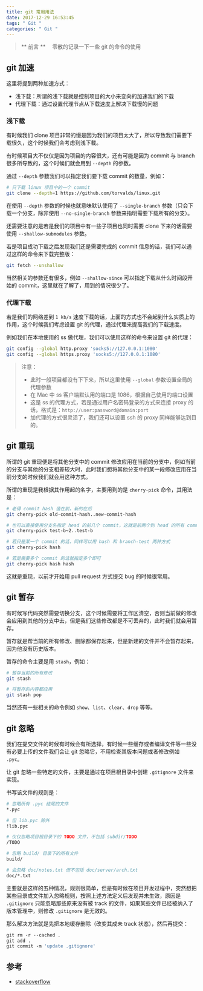 ```yaml
---
title: git 常用用法
date: 2017-12-29 16:53:45
tags: " Git "
categories: " Git "
---
```


> ** 前言 **
　零散的记录一下一些 git 的命令的使用

## git 加速

这里将提到两种加速方式：

- 浅下载：所谓的浅下载就是控制项目的大小来变向的加速我们的下载
- 代理下载：通过设置代理节点从下载速度上解决下载慢的问题

### 浅下载

有时候我们 clone 项目非常的慢是因为我们的项目太大了，所以导致我们需要下载很久，这个时候我们会考虑到浅下载。

有时候项目大不仅仅是因为项目的内容很大，还有可能是因为 commit 与 branch 很多所导致的，这个时候们就会用到 `--depth` 的参数。

通过 `--depth` 参数我们可以指定我们要下载 commit 的数量，例如：

```bash
# 只下载 linux 项目中的一个 commit
git clone --depth=1 https://github.com/torvalds/linux.git
```

在使用 `--depth` 参数的时候也就意味默认使用了 `--single-branch` 参数（只会下载一个分支，除非使用 `--no-single-branch` 参数来指明需要下载所有的分支）。

还需要注意的是若是我们的项目中有一些子项目也同时需要 clone 下来的话需要使用 `--shallow-submodules` 参数。

若是项目成功下载之后发现我们还是需要完成的 commit 信息的话，我们可以通过这样的命令来下载完整版：

```bash
git fetch --unshallow
```

当然相关的参数还有很多，例如 `--shallow-since` 可以指定下载从什么时间段开始的 commit，这里就在了解了，用到的情况很少了。

### 代理下载

若是我们的网络差到 `1 kb/s` 速度下载的话，上面的方式也不会起到什么实质上的作用，这个时候我们考虑设置 git 的代理，通过代理来提高我们的下载速度。

例如我们在本地使用的 ss 做代理，我们可以使用这样的命令来设置 git 的代理：

```bash
git config --global http.proxy 'socks5://127.0.0.1:1080'
git config --global https.proxy 'socks5://127.0.0.1:1080'
```

>注意：
>- 此时一般项目都没有下下来，所以这里使用 `--global` 参数设置全局的代理参数
>- 在 Mac 中 ss 客户端默认用的端口是 1086，根据自己使用的端口设置
>- 这是 ss 的代理方式，若是通过用户名密码登录的方式来连接 proxy 的话，格式是：`http://user:password@domain:port`
>- 加代理的方式很灵活了，我们还可以设置 ssh 的 proxy 同样能够达到目的。

## git 重现 

所谓的 git 重现便是将其他分支中的 commit 修改应用在当前的分支中，例如当前的分支与其他的分支相差较大时，此时我们想将其他分支中的某一段修改应用在当前分支的时候我们就会用这种方式。

所谓的重现是我根据其作用起的名字，主要用到的是 `cherry-pick` 命令，其用法是：

```bash
# 老得 commit hash 值在前，新的在后
git cherry-pick old-commit-hash..new-commit-hash

# 也可以直接使用分支名指定 head 的前几个 commit，这就是前两个到 head 的所有 commit
git cherry-pick test-b~2..test-b

# 若只是某一个 commit 的话，同样可以用 hash 和 branch-test 两种方式
git cherry-pick hash

# 若是需要多个 commit 的话就指定多个即可
git cherry-pick hash hash
```

这就是重现，以前才开始用 pull request 方式提交 bug 的时候很常用。

## git 暂存

有时候写代码突然需要切换分支，这个时候需要将工作区清空，否则当前做的修改会应用到其他的分支中去，但是我们这些修改都是不可丢弃的，此时我们就会用暂存。

暂存就是帮当前的所有修改、删除都保存起来，但是新建的文件并不会暂存起来，因为他没有历史版本。

暂存的命令主要是用 `stash`，例如：

```bash
# 暂存当前的所有修改
git stash

# 将暂存的内容都应用
git stash pop
```

当然还有一些相关的命令例如 `show`、`list`、`clear`、`drop` 等等。

## git 忽略

我们在提交文件的时候有时候会有所选择，有时候一些缓存或者编译文件等一些没有必要上传的文件我们会让 git 忽略它，不用检查其版本问题或者修改例如 `.pyc`。

让 git 忽略一些特定的文件，主要是通过在项目根目录中创建 `.gitignore` 文件来实现。

书写该文件的规则是：

```bash
# 忽略所有 .pyc 结尾的文件
*.pyc     

# 但 lib.pyc 除外
!lib.pyc    

# 仅仅忽略项目根目录下的 TODO 文件，不包括 subdir/TODO
/TODO

# 忽略 build/ 目录下的所有文件
build/    

# 会忽略 doc/notes.txt 但不包括 doc/server/arch.txt
doc/*.txt 
```

主要就是这样的五种情况，规则很简单，但是有时候在项目开发过程中，突然想把某些目录或文件加入忽略规则，按照上述方法定义后发现并未生效，原因是 `.gitignore` 只能忽略那些原来没有被 track 的文件，如果某些文件已经被纳入了版本管理中，则修改 `.gitignore` 是无效的。

那么解决方法就是先把本地缓存删除（改变其成未 track 状态），然后再提交：

```bash
git rm -r --cached .
git add .
git commit -m 'update .gitignore'
```

## 参考

- [stackoverflow](https://stackoverflow.com/questions/128035/how-do-i-pull-from-a-git-repository-through-an-http-proxy)
